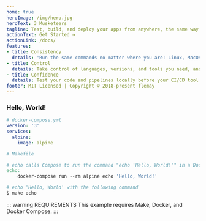 ```yaml
---
home: true
heroImage: /img/hero.jpg
heroText: 3 Musketeers
tagline: Test, build, and deploy your apps from anywhere, the same way.
actionText: Get Started →
actionLink: /docs/
features:
- title: Consistency
  details: 'Run the same commands no matter where you are: Linux, MacOS, Windows, CI/CD tools that supports Docker like Travis CI, CircleCI, and GitLab CI.'
- title: Control
  details: Take control of languages, versions, and tools you need, and version source control your pipelines with your preferred VCS like GitHub and GitLab.
- title: Confidence
  details: Test your code and pipelines locally before your CI/CD tool runs it. Feel confident that if it works locally, it will work in your CI/CD server.
footer: MIT Licensed | Copyright © 2018-present flemay
---
```


### Hello, World!

```yaml
# docker-compose.yml
version: '3'
services:
  alpine:
    image: alpine
```

```makefile
# Makefile

# echo calls Compose to run the command "echo 'Hello, World!'" in a Docker container
echo:
	docker-compose run --rm alpine echo 'Hello, World!'
```

```bash
# echo 'Hello, World' with the following command
$ make echo
```

::: warning REQUIREMENTS
This example requires Make, Docker, and Docker Compose.
:::